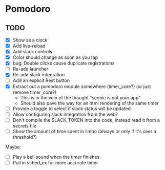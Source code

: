# Pomodoro

## TODO

- [x] Show as a clock
- [x] Add live-reload
- [x] Add slack controls
- [x] Color should change as soon as you tap
- [x] bug: Double clicks cause duplicate registrations
- [ ] Re-add launcher
- [x] Re-add slack integration
- [ ] Add an explicit Rest button
- [x] Extract out a pomodoro module somewhere (timer_core?) (or just remove timer_core?)
  - This is in the vein of the thought "scenic is not your app"
  - Should also pave the way for an html rendering of the same timer
- [ ] Provide a toggle to select if slack status will be updated
- [ ] Allow configuring slack integration from the web?
- [ ] Don't compile the SLACK_TOKEN into the code, instead read it from a secrets file
- [ ] Show the amount of time spent in limbo (always or only if it's over a threshold?)

Maybe:
- [ ] Play a bell sound when the timer finishes
- [ ] Pull in sched_ex for more accurate timer
